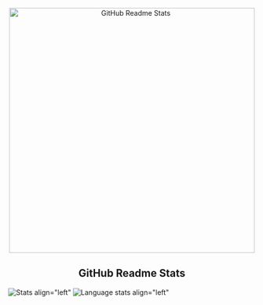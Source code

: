 <p align="center">
 <img width="500px" src="https://cdn.discordapp.com/attachments/752109526068494377/873301888441921556/ghosterz.png" align="center" alt="GitHub Readme Stats" />
 <h2 align="center">GitHub Readme Stats</h2>




![Stats align="left"](https://github-readme-stats.vercel.app/api?username=00ghosterz00&show_icons=true&include_all_commits=true&count_private=true&hide_title=true?theme=tokyonight)
![Language stats align="left"](https://github-readme-stats.vercel.app/api/top-langs/?username=00ghosterz00&layout=compact?theme=tokyonight)

